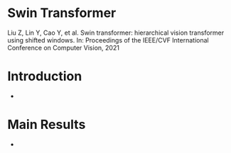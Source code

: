 # Swin Transformer
Liu Z, Lin Y, Cao Y, et al. Swin transformer: hierarchical vision transformer using shifted windows. In: Proceedings of the IEEE/CVF International Conference on Computer Vision, 2021

# Introduction
-

# Main Results
-


